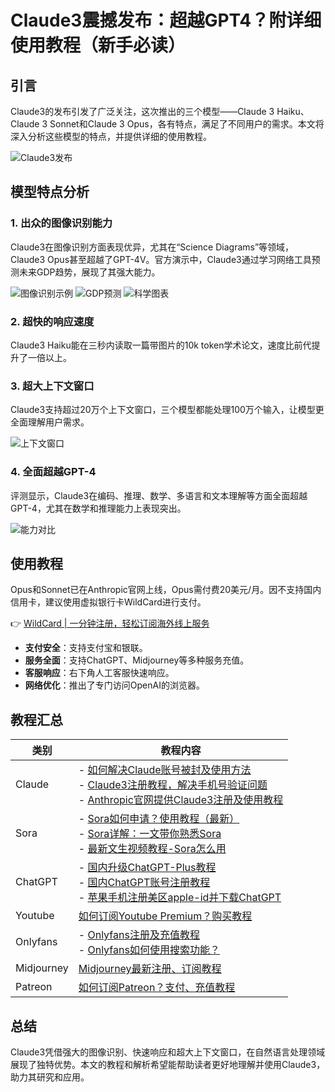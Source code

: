 # Claude3震撼发布：超越GPT4？附详细使用教程（新手必读）

## 引言

Claude3的发布引发了广泛关注，这次推出的三个模型——Claude 3 Haiku、Claude 3 Sonnet和Claude 3 Opus，各有特点，满足了不同用户的需求。本文将深入分析这些模型的特点，并提供详细的使用教程。

![Claude3发布](https://bbtdd.com/img/20422776611.webp)

## 模型特点分析

### 1. 出众的图像识别能力

Claude3在图像识别方面表现优异，尤其在“Science Diagrams”等领域，Claude3 Opus甚至超越了GPT-4V。官方演示中，Claude3通过学习网络工具预测未来GDP趋势，展现了其强大能力。

![图像识别示例](https://bbtdd.com/img/7678583455.webp)
![GDP预测](https://bbtdd.com/img/1951269115.webp)
![科学图表](https://bbtdd.com/img/4718618421.webp)

### 2. 超快的响应速度

Claude3 Haiku能在三秒内读取一篇带图片的10k token学术论文，速度比前代提升了一倍以上。

### 3. 超大上下文窗口

Claude3支持超过20万个上下文窗口，三个模型都能处理100万个输入，让模型更全面理解用户需求。

![上下文窗口](https://bbtdd.com/img/44619235023125.webp)

### 4. 全面超越GPT-4

评测显示，Claude3在编码、推理、数学、多语言和文本理解等方面全面超越GPT-4，尤其在数学和推理能力上表现突出。

![能力对比](https://bbtdd.com/img/28696131.webp)

## 使用教程

Opus和Sonnet已在Anthropic官网上线，Opus需付费20美元/月。因不支持国内信用卡，建议使用虚拟银行卡WildCard进行支付。

👉 [WildCard | 一分钟注册，轻松订阅海外线上服务](https://bbtdd.com/WildCard)

- **支付安全**：支持支付宝和银联。
- **服务全面**：支持ChatGPT、Midjourney等多种服务充值。
- **客服响应**：右下角人工客服快速响应。
- **网络优化**：推出了专门访问OpenAI的浏览器。

## 教程汇总

| 类别     | 教程内容                               |
| -------- | -------------------------------------- |
| Claude   | - [如何解决Claude账号被封及使用方法]() <br> - [Claude3注册教程，解决手机号验证问题]() <br> - [Anthropic官网提供Claude3注册及使用教程]() |
| Sora     | - [Sora如何申请？使用教程（最新）]() <br> - [Sora详解：一文带你熟悉Sora]() <br> - [最新文生视频教程-Sora怎么用]() |
| ChatGPT  | - [国内升级ChatGPT-Plus教程]() <br> - [国内ChatGPT账号注册教程]() <br> - [苹果手机注册美区apple-id并下载ChatGPT]() |
| Youtube  | [如何订阅Youtube Premium？购买教程]()  |
| Onlyfans | - [Onlyfans注册及充值教程]() <br> - [Onlyfans如何使用搜索功能？]() |
| Midjourney | [Midjourney最新注册、订阅教程]()      |
| Patreon  | [如何订阅Patreon？支付、充值教程]()    |

## 总结

Claude3凭借强大的图像识别、快速响应和超大上下文窗口，在自然语言处理领域展现了独特优势。本文的教程和解析希望能帮助读者更好地理解并使用Claude3，助力其研究和应用。